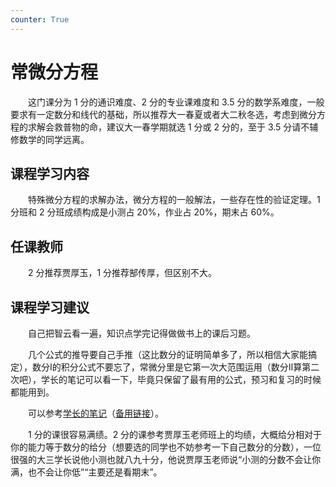```yaml
---
counter: True
---
```


# 常微分方程

&emsp;&emsp;这门课分为 1 分的通识难度、2 分的专业课难度和 3.5 分的数学系难度，一般要求有一定数分和线代的基础，所以推荐大一春夏或者大二秋冬选，考虑到微分方程的求解会救普物的命，建议大一春学期就选 1 分或 2 分的，至于 3.5 分请不辅修数学的同学远离。

## 课程学习内容
&emsp;&emsp;特殊微分方程的求解办法，微分方程的一般解法，一些存在性的验证定理。1 分班和 2 分班成绩构成是小测占 20%，作业占 20%，期末占 60%。
 
## 任课教师
&emsp;&emsp;2 分推荐贾厚玉，1 分推荐郜传厚，但区别不大。

## 课程学习建议
&emsp;&emsp;自己把智云看一遍，知识点学完记得做做书上的课后习题。

&emsp;&emsp;几个公式的推导要自己手推（这比数分的证明简单多了，所以相信大家能搞定），数分I的积分公式不要忘了，常微分里是它第一次大范围运用（数分II算第二次吧），学长的笔记可以看一下，毕竟只保留了最有用的公式，预习和复习的时候都能用到。

&emsp;&emsp;可以参考[学长的笔记](https://github.com/Intelligent-BOT/hello-world/tree/main/ZJU%E8%B5%84%E6%96%99/%E5%B8%B8%E5%BE%AE%E5%88%86)（[备用链接](https://zhuanlan.zhihu.com/p/496233645)）。

&emsp;&emsp;1 分的课很容易满绩。2 分的课参考贾厚玉老师班上的均绩，大概给分相对于你的能力等于数分的给分（想要选的同学也不妨参考一下自己数分的分数），一位很强的大三学长说他小测也就八九十分，他说贾厚玉老师说“小测的分数不会让你满，也不会让你低”“主要还是看期末”。